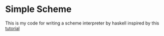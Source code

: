 # Simple Scheme

This is my code for writing a scheme interpreter by haskell inspired by
this [tutorial](https://www.wespiser.com/writings/wyas/home.html)
